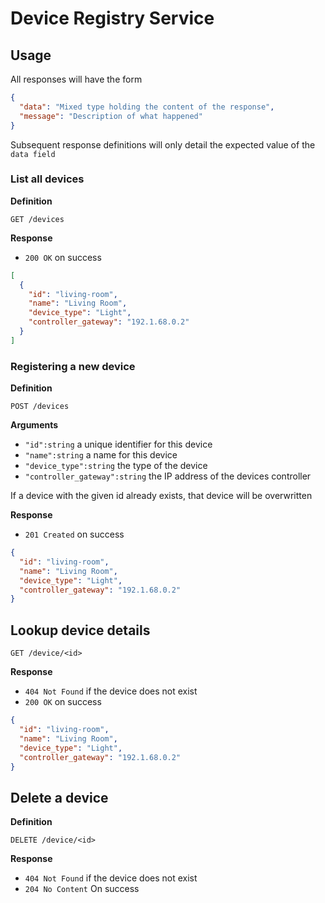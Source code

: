 # Device Registry Service

## Usage

All responses will have the form

```json
{
  "data": "Mixed type holding the content of the response",
  "message": "Description of what happened"
}
```

Subsequent response definitions will only detail the expected value of the `data field`

### List all devices

**Definition**

`GET /devices`

**Response**

- `200 OK` on success

```json
[
  {
    "id": "living-room",
    "name": "Living Room",
    "device_type": "Light",
    "controller_gateway": "192.1.68.0.2"
  }
]
```

### Registering a new device

**Definition**

`POST /devices`

**Arguments**

- `"id":string` a unique identifier for this device
- `"name":string` a name for this device
- `"device_type":string` the type of the device
- `"controller_gateway":string` the IP address of the devices controller

If a device with the given id already exists, that device will be overwritten

**Response**

- `201 Created` on success

```json
{
  "id": "living-room",
  "name": "Living Room",
  "device_type": "Light",
  "controller_gateway": "192.1.68.0.2"
}
```

## Lookup device details

`GET /device/<id>`

**Response**

- `404 Not Found` if the device does not exist
- `200 OK` on success

```json
{
  "id": "living-room",
  "name": "Living Room",
  "device_type": "Light",
  "controller_gateway": "192.1.68.0.2"
}
```

## Delete a device

**Definition**

`DELETE /device/<id>`

**Response**

- `404 Not Found` if the device does not exist
- `204 No Content` On success
